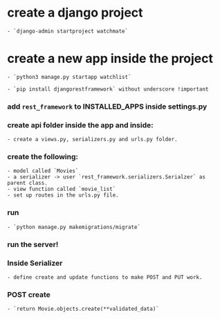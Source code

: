 # create a django project

    - `django-admin startproject watchmate`

# create a new app inside the project

    - `python3 manage.py startapp watchlist`

    - `pip install djangorestframework` without underscore !important

### add `rest_framework` to INSTALLED_APPS inside settings.py

### create api folder inside the app and inside:

    - create a views.py, serializers.py and urls.py folder.

### create the following:

    - model called `Movies`
    - a serializer -> user `rest_framework.serializers.Serialzer` as parent class.
    - view function called `movie_list`
    - set up routes in the urls.py file.

### run

    - `python manage.py makemigrations/migrate`

### run the server!

### Inside Serializer

    - define create and update functions to make POST and PUT work.

### POST create

    - `return Movie.objects.create(**validated_data)`
